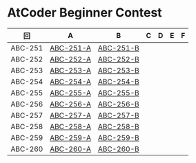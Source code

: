 # AtCoder Beginner Contest

| 回 | A | B | C | D | E | F |
|:---:|:---:|:---:|:---:|:---:|:---:|:---:|
| ABC-251 | [ABC-251-A](ABC-251-A.py) | [ABC-251-B](ABC-251-B.py) |  |  |  |  |
| ABC-252 | [ABC-252-A](ABC-252-A.py) | [ABC-252-B](ABC-252-B.py) |  |  |  |  |
| ABC-253 | [ABC-253-A](ABC-253-A.py) | [ABC-253-B](ABC-253-B.py) |  |  |  |  |
| ABC-254 | [ABC-254-A](ABC-254-A.py) | [ABC-254-B](ABC-254-B.py) |  |  |  |  |
| ABC-255 | [ABC-255-A](ABC-255-A.py) | [ABC-255-B](ABC-255-B.py) |  |  |  |  |
| ABC-256 | [ABC-256-A](ABC-256-A.py) | [ABC-256-B](ABC-256-B.py) |  |  |  |  |
| ABC-257 | [ABC-257-A](ABC-257-A.py) | [ABC-257-B](ABC-257-B.py) |  |  |  |  |
| ABC-258 | [ABC-258-A](ABC-258-A.py) | [ABC-258-B](ABC-258-B.py) |  |  |  |  |
| ABC-259 | [ABC-259-A](ABC-259-A.py) | [ABC-259-B](ABC-259-B.py) |  |  |  |  |
| ABC-260 | [ABC-260-A](ABC-260-A.py) | [ABC-260-B](ABC-260-B.py) |  |  |  |  |
